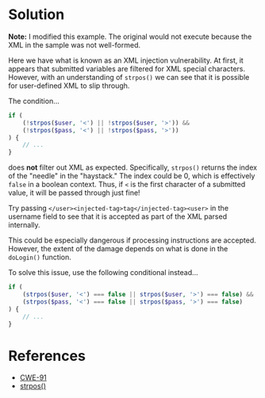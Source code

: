 # Solution

**Note:** I modified this example.  The original would not execute because
the XML in the sample was not well-formed.

Here we have what is known as an XML injection vulnerability.  At first, it
appears that submitted variables are filtered for XML special characters.
However, with an understanding of `strpos()` we can see that it is possible
for user-defined XML to slip through.

The condition...

```php
if (
    (!strpos($user, '<') || !strpos($user, '>')) &&
    (!strpos($pass, '<') || !strpos($pass, '>'))
) {
    // ...
}
```

does **not** filter out XML as expected.  Specifically, `strpos()` returns
the index of the "needle" in the "haystack."  The index could be 0, which is
effectively `false` in a boolean context.  Thus, if `<` is the first
character of a submitted value, it will be passed through just fine!

Try passing `</user><injected-tag>tag</injected-tag><user>` in the username
field to see that it is accepted as part of the XML parsed internally.

This could be especially dangerous if processing instructions are accepted.
However, the extent of the damage depends on what is done in the `doLogin()`
function.

To solve this issue, use the following conditional instead...

```php
if (
    (strpos($user, '<') === false || strpos($user, '>') === false) &&
    (strpos($pass, '<') === false || strpos($pass, '>') === false)
) {
    // ...
}
```

# References

* [CWE-91]( https://cwe.mitre.org/data/definitions/91.html)
* [strpos()](https://secure.php.net/manual/en/function.strpos.php)
